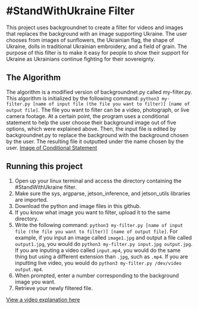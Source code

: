 # #StandWithUkraine Filter

 This project uses backgroundnet to create a filter for videos and images that replaces the background with an image supporting Ukraine.  The user chooses from images of sunflowers, the Ukrainian flag, the shape of Ukraine, dolls in traditional Ukrainian embroidery, and a field of grain.  The purpose of this filter is to make it easy for people to show their support for Ukraine as Ukrainians continue fighting for their sovereignty.

## The Algorithm

The algorithm is a modified version of backgroundnet.py called my-filter.py.  This algorithm is initialized by the following command: `python3 my-filter.py [name of input file (the file you want to filter)] [name of output file]`.  The file you want to filter can be a video, photograph, or live camera footage.  At a certain point, the program uses a conditional statement to help the user choose their background image out of five options, which were explained above.  Then, the input file is edited by backgroundnet.py to replace the background with the background chosen by the user. The resulting file it outputted under the name chosen by the user.
[Image of Conditional Statement](https://i.imgur.com/EDAjH5J.png)

## Running this project

1. Open up your linux terminal and access the directory containing the #StandWithUkraine filter.
2. Make sure the sys, argparse, jetson_inference, and jetson_utils libraries are imported.
3. Download the python and image files in this github.
4. If you know what image you want to filter, upload it to the same directory.
5. Write the following command: `python3 my-filter.py [name of input file (the file you want to filter)] [name of output file]`.  For example, if you input an image called `image1.jpg` and output a file called `output1.jpg`, you would do `python3 my-filter.py input.jpg output.jpg`.  If you are inputing a video called `input.mp4`, you would do the same thing but using a different extension than `.jpg`, such as `.mp4`.  If you are inputting live video, you would do `python3 my-filter.py /dev/video output.mp4`.
6. When prompted, enter a number corresponding to the background image you want.
7. Retrieve your newly filtered file.

[View a video explanation here](https://youtu.be/u66XpFIK2pY)
